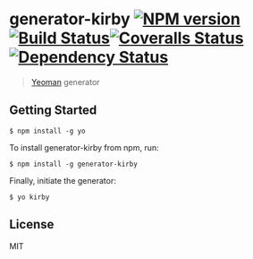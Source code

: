 # generator-kirby [![NPM version][npm-image]][npm-url] [![Build Status][travis-image]][travis-url][![Coveralls Status][coveralls-image]][coveralls-url] [![Dependency Status][daviddm-url]][daviddm-image]

> [Yeoman](http://yeoman.io) generator

## Getting Started

```
$ npm install -g yo
```

To install generator-kirby from npm, run:

```
$ npm install -g generator-kirby
```

Finally, initiate the generator:

```
$ yo kirby
```

## License

MIT

[npm-image]: https://badge.fury.io/js/generator-kirby.png
[npm-url]: https://npmjs.org/package/generator-kirby

[travis-image]: https://secure.travis-ci.org/ilanbiala/generator-kirby.png?branch=master
[travis-url]: https://travis-ci.org/ilanbiala/generator-kirby

[coveralls-image]: https://coveralls.io/repos/ilanbiala/generator-kirby/badge.png
[coveralls-url]: https://coveralls.io/r/ilanbiala/generator-kirby

[daviddm-image]: https://david-dm.org/ilanbiala/generator-kirby
[daviddm-url]: https://david-dm.org/gulpjs/gulp.png?theme=shields.io

<!-- [badges]: [![NPM version][npm-image]][npm-url] [![Build Status][travis-image]][travis-url][![Coveralls Status][coveralls-image]][coveralls-url] [![Dependency Status][daviddm-url]][daviddm-image] -->